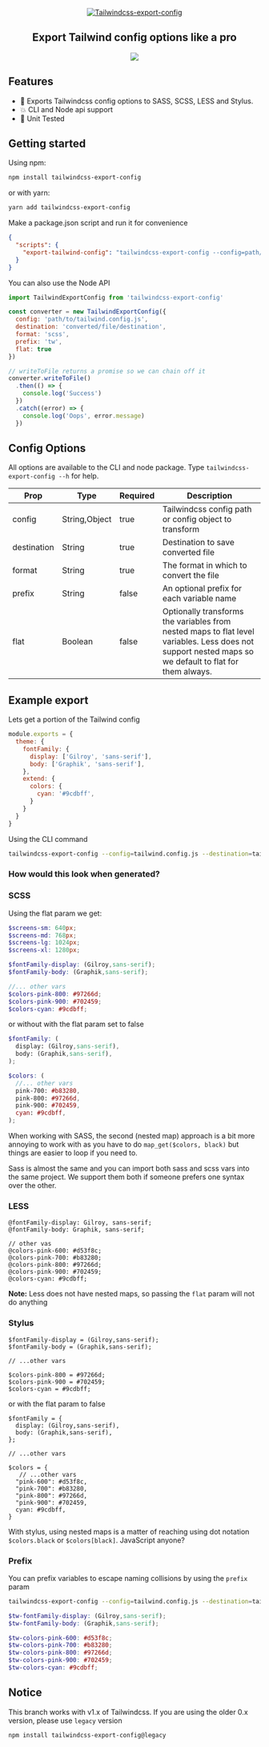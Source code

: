 <p align="center">
  <a align="center" href="https://www.npmjs.com/package/tailwindcss-export-config" target="_blank">
    <img alt="Tailwindcss-export-config" src="https://raw.githubusercontent.com/dobromir-hristov/tailwindcss-export-config/master/assets/tailwindcss-export-config.png">
  </a>
</p>

<h2 align="center">Export Tailwind config options like a pro</h2>

<p align="center">
<a href="https://www.npmjs.com/package/tailwindcss-export-config" target="_blank"><img src="https://img.shields.io/npm/v/tailwindcss-export-config.svg"></a>
</p>

## Features

* :rocket: Exports Tailwindcss config options to SASS, SCSS, LESS and Stylus.
* :boom: CLI and Node api support
* :muscle: Unit Tested

## Getting started

Using npm:

```bash
npm install tailwindcss-export-config
```

or with yarn:
 
```bash
yarn add tailwindcss-export-config
```

Make a package.json script and run it for convenience

```json
{
  "scripts": {
    "export-tailwind-config": "tailwindcss-export-config --config=path/to/tailwind.config.js --destination=destination/of/generated/tailwind-variables --format=scss"
  }
}
```

You can also use the Node API

```js
import TailwindExportConfig from 'tailwindcss-export-config'

const converter = new TailwindExportConfig({
  config: 'path/to/tailwind.config.js',
  destination: 'converted/file/destination',
  format: 'scss',
  prefix: 'tw',
  flat: true
})

// writeToFile returns a promise so we can chain off it
converter.writeToFile()
  .then(() => {
    console.log('Success')
  })
  .catch((error) => {
    console.log('Oops', error.message)
  })
```

## Config Options
All options are available to the CLI and node package. Type `tailwindcss-export-config --h` for help.

Prop|Type|Required|Description
 ---|---|---|---
config|String,Object|true| Tailwindcss config path or config object to transform
destination|String|true| Destination to save converted file
format|String|true| The format in which to convert the file
prefix|String|false| An optional prefix for each variable name
flat|Boolean|false| Optionally transforms the variables from nested maps to flat level variables. Less does not support nested maps so we default to flat for them always.

## Example export
Lets get a portion of the Tailwind config
```js
module.exports = {
  theme: {
    fontFamily: {
      display: ['Gilroy', 'sans-serif'],
      body: ['Graphik', 'sans-serif'],
    },
    extend: {
      colors: {
        cyan: '#9cdbff',
      }
    }
  }
}
```

Using the CLI command

```bash
tailwindcss-export-config --config=tailwind.config.js --destination=tailwind-variables --format=scss --flat
```

### How would this look when generated?

### SCSS

Using the flat param we get:

```scss
$screens-sm: 640px;
$screens-md: 768px;
$screens-lg: 1024px;
$screens-xl: 1280px;

$fontFamily-display: (Gilroy,sans-serif);
$fontFamily-body: (Graphik,sans-serif);

//... other vars
$colors-pink-800: #97266d;
$colors-pink-900: #702459;
$colors-cyan: #9cdbff;

```
or without with the flat param set to false

```scss
$fontFamily: (
  display: (Gilroy,sans-serif),
  body: (Graphik,sans-serif),
);

$colors: (
  //... other vars
  pink-700: #b83280,
  pink-800: #97266d,
  pink-900: #702459,
  cyan: #9cdbff,
);

```

When working with SASS, the second (nested map) approach is a bit more annoying to work with as you have to do `map_get($colors, black)`  but things are easier to loop if you need to.

Sass is almost the same and you can import both sass and scss vars into the same project. We support them both if someone prefers one syntax over the other.

### LESS

```less
@fontFamily-display: Gilroy, sans-serif;
@fontFamily-body: Graphik, sans-serif;

// other vas
@colors-pink-600: #d53f8c;
@colors-pink-700: #b83280;
@colors-pink-800: #97266d;
@colors-pink-900: #702459;
@colors-cyan: #9cdbff;
```

**Note:** Less does not have nested maps, so passing the `flat` param will not do anything

### Stylus
```stylus
$fontFamily-display = (Gilroy,sans-serif);
$fontFamily-body = (Graphik,sans-serif);

// ...other vars

$colors-pink-800 = #97266d;
$colors-pink-900 = #702459;
$colors-cyan = #9cdbff;
```

or with the flat param to false 

```stylus
$fontFamily = {
  display: (Gilroy,sans-serif),
  body: (Graphik,sans-serif),
};

// ...other vars

$colors = {
   // ...other vars
  "pink-600": #d53f8c,
  "pink-700": #b83280,
  "pink-800": #97266d,
  "pink-900": #702459,
  cyan: #9cdbff,
}
```

With stylus, using nested maps is a matter of reaching using dot notation `$colors.black` or `$colors[black]`. JavaScript anyone?

### Prefix
You can prefix variables to escape naming collisions by using the `prefix` param

```bash
tailwindcss-export-config --config=tailwind.config.js --destination=tailwind-variables --format=scss --flat --prefix=tw
```

```scss
$tw-fontFamily-display: (Gilroy,sans-serif);
$tw-fontFamily-body: (Graphik,sans-serif);

$tw-colors-pink-600: #d53f8c;
$tw-colors-pink-700: #b83280;
$tw-colors-pink-800: #97266d;
$tw-colors-pink-900: #702459;
$tw-colors-cyan: #9cdbff;
```

## Notice

This branch works with v1.x of Tailwindcss. If you are using the older 0.x version, please use `legacy` version

```bash
npm install tailwindcss-export-config@legacy
```
